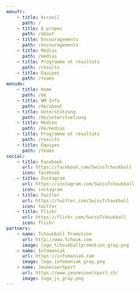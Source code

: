 ```yaml
---
menufr:
    - title: Accueil
      path: /
    - title: À propos
      path: /about
    - title: Encouragements
      path: /encouragements
    - title: Médias
      path: /medias
    - title: Programme et résultats
      path: /results
    - title: Équipes
      path: /teams
menude:
    - title: Home
      path: /de
    - title: WM Info
      path: /de/about
    - title: Unterstützung
      path: /de/unterstuetzung
    - title: Medien
      path: /de/medias
    - title: Programme et résultats
      path: /results
    - title: Équipes
      path: /teams
social:
    - title: Facebook
      url: https://facebook.com/SwissTchoukball
      icon: facebook
    - title: Instagram
      url: https://instagram.com/SwissTchoukball
      icon: instagram
    - title: Twitter
      url: https://twitter.com/SwissTchoukball
      icon: twitter
    - title: Flickr
      url: https://flickr.com/SwissTchoukball
      icon: flickr
partners:
    - name: Tchoukball Promotion
      url: http://www.tchouk.com
      image: logo_tchoukballpromotion_gray.png
    - name: Infomaniak
      url: https://infomaniak.com
      image: logo_infomaniak_gray.png
    - name: Jeunesse+Sport
      url: https://www.jeunesseetsport.ch/
      image: logo_js_gray.png
---
```

